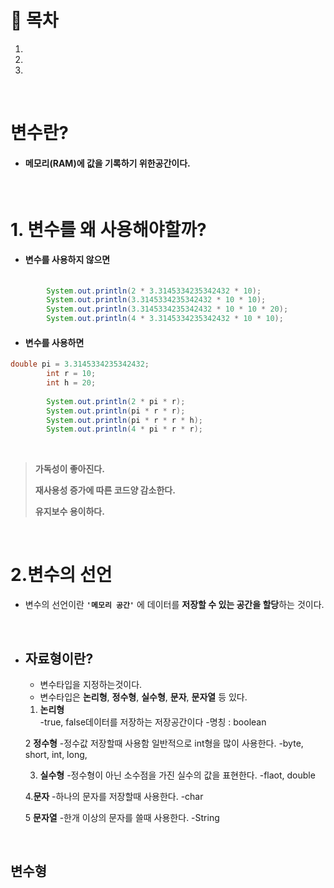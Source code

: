 # 🔖 목차

1.
2.
3.

<br/>

# 변수란?

- #### 메모리(RAM)에 값을 기록하기 위한공간이다.

<br/>

# 1. 변수를 왜 사용해야할까?

- #### 변수를 사용하지 않으면

```java
  
		System.out.println(2 * 3.3145334235342432 * 10);
		System.out.println(3.3145334235342432 * 10 * 10);
		System.out.println(3.3145334235342432 * 10 * 10 * 20);
		System.out.println(4 * 3.3145334235342432 * 10 * 10);
```

- #### 변수를 사용하면

```java
double pi = 3.3145334235342432;
		int r = 10;
		int h = 20;
		
		System.out.println(2 * pi * r);
		System.out.println(pi * r * r);
		System.out.println(pi * r * r * h);
		System.out.println(4 * pi * r * r);
```
<br>
 
 > **가독성이 좋아진다.**
 > 
 > **재사용성 증가에 따른 코드양 감소한다.**
 > 
 > **유지보수 용이하다.**

<br/>

# 2.변수의 선언

- 변수의 선언이란 <code><strong>'메모리 공간'</strong></code> 에 데이터를 **저장할 수 있는 공간을 할당**하는 것이다.

<br/>

- ## 자료형이란?

	- 변수타입을 지정하는것이다.
	- 변수타입은 **논리형**, **정수형**, **실수형**, **문자**, **문자열** 등 있다.



	1. **논리형**	
		-true, false데이터를 저장하는 저장공간이다
		-명칭 : boolean
		
	2 **정수형**
		-정수값 저장할때 사용함 일반적으로 int형을 많이 사용한다.
		-byte, short, int, long,
	
	3. **실수형**
		-정수형이 아닌 소수점을 가진 실수의 값을 표현한다.
		-flaot, double 
		
	4.**문자**
		-하나의 문자를 저장할때 사용한다.
		-char
		
	5 **문자열**
		-한개 이상의 문자를 쓸때 사용한다.
		-String
		
		
<br/>

## 변수형
		
	

		
		
	
		

		
	


          
   
